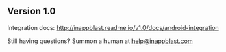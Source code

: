 ## Version 1.0

Integration docs:
http://inappblast.readme.io/v1.0/docs/android-integration

Still having questions? Summon a human at help@inappblast.com